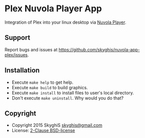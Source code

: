 Plex Nuvola Player App
=============================

Integration of Plex into your linux desktop via
[Nuvola Player](https://github.com/tiliado/nuvolaplayer).

Support
-------

Report bugs and issues at <https://github.com/skyghis/nuvola-app-plex/issues>.


Installation
------------

  * Execute ``make help`` to get help.
  * Execute ``make build`` to build graphics.
  * Execute ``make install`` to install files to user's local directory.
  * Don't execute ``make uninstall``. Why would you do that?

Copyright
---------

  - Copyright 2015 SkyghiS skyghis@gmail.com
  - License: [2-Clause BSD-license](./LICENSE)
